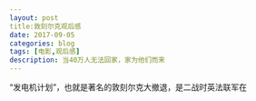 ```yaml
---
layout: post
title:敦刻尔克观后感
date: 2017-09-05
categories: blog
tags: [电影,观后感]
description: 当40万人无法回家，家为他们而来
---
```


“发电机计划”，也就是著名的敦刻尔克大撤退，是二战时英法联军在
